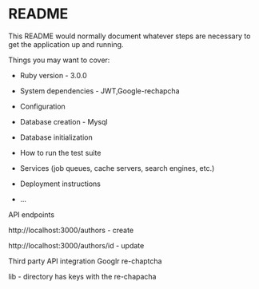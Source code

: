# README

This README would normally document whatever steps are necessary to get the
application up and running.

Things you may want to cover:

* Ruby version - 3.0.0

* System dependencies - JWT,Google-rechapcha

* Configuration

* Database creation - Mysql 

* Database initialization

* How to run the test suite

* Services (job queues, cache servers, search engines, etc.)

* Deployment instructions

* ...



API endpoints

http://localhost:3000/authors  - create

http://localhost:3000/authors/id  - update



Third party API integration Googlr re-chaptcha

lib - directory has keys with the re-chapacha


